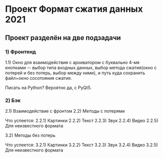 # Проект Формат сжатия данных 2021

## Проект разделён на две подзадачи
### 1) Фронтенд
1.1) Окно для взаимодействия с архиватором с буквально 4-мя кнопками -- выбор типа входных данных, выбор метода сжатия(окно с потерей и без потерь, выбор между ними), и путь куда сохранить файл+окно сосотояния сжатия.

Писать на Python? Вероятно да, с PyQt5.

### 2) Бэк
2.1) Взаимодействие с фронтом
2.2) Методы с потерями

Что успеется:
2.2.1) Картинки
2.2.2) Текст
2.2.3) Звук
2.2.4) Видео
2.2.5) Для неизвестного формата

3.2) Методы без потерь

Что успеется:
3.2.1) Картинки
3.2.2) Текст
3.2.3) Звук
3.2.4) Видео
3.2.5) Для неизвестного формата

